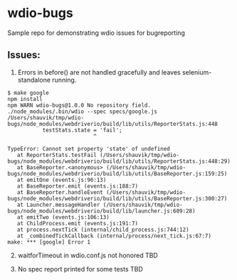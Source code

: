 # wdio-bugs
Sample repo for demonstrating wdio issues for bugreporting

## Issues:

1. Errors in before() are not handled gracefully and leaves selenium-standalone running.
 
 ```
$ make google
npm install
npm WARN wdio-bugs@1.0.0 No repository field.
./node_modules/.bin/wdio --spec specs/google.js
/Users/shauvik/tmp/wdio-bugs/node_modules/webdriverio/build/lib/utils/ReporterStats.js:448
            testStats.state = 'fail';
                            ^

TypeError: Cannot set property 'state' of undefined
    at ReporterStats.testFail (/Users/shauvik/tmp/wdio-bugs/node_modules/webdriverio/build/lib/utils/ReporterStats.js:448:29)
    at BaseReporter.<anonymous> (/Users/shauvik/tmp/wdio-bugs/node_modules/webdriverio/build/lib/utils/BaseReporter.js:159:25)
    at emitOne (events.js:96:13)
    at BaseReporter.emit (events.js:188:7)
    at BaseReporter.handleEvent (/Users/shauvik/tmp/wdio-bugs/node_modules/webdriverio/build/lib/utils/BaseReporter.js:300:27)
    at Launcher.messageHandler (/Users/shauvik/tmp/wdio-bugs/node_modules/webdriverio/build/lib/launcher.js:609:28)
    at emitTwo (events.js:106:13)
    at ChildProcess.emit (events.js:191:7)
    at process.nextTick (internal/child_process.js:744:12)
    at _combinedTickCallback (internal/process/next_tick.js:67:7)
make: *** [google] Error 1
```
 
2. waitforTimeout in wdio.conf.js not honored
TBD


3. No spec report printed for some tests
TBD
